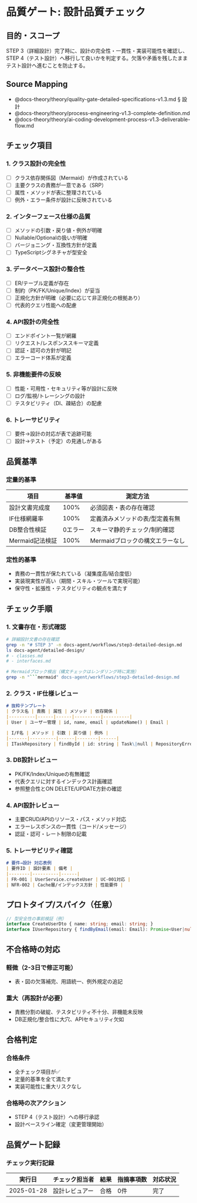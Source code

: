 # 品質ゲート: 設計品質チェック

## 目的・スコープ

STEP 3（詳細設計）完了時に、設計の完全性・一貫性・実装可能性を確認し、STEP 4（テスト設計）へ移行して良いかを判定する。欠落や矛盾を残したままテスト設計へ進むことを防止する。

## Source Mapping
- @docs-theory/theory/quality-gate-detailed-specifications-v1.3.md § 設計
- @docs-theory/theory/process-engineering-v1.3-complete-definition.md
- @docs-theory/theory/ai-coding-development-process-v1.3-deliverable-flow.md

## チェック項目

### 1. クラス設計の完全性
- [ ] クラス依存関係図（Mermaid）が作成されている
- [ ] 主要クラスの責務が一意である（SRP）
- [ ] 属性・メソッドが表に整理されている
- [ ] 例外・エラー条件が設計に反映されている

### 2. インターフェース仕様の品質
- [ ] メソッドの引数・戻り値・例外が明確
- [ ] Nullable/Optionalの扱いが明確
- [ ] バージョニング・互換性方針が定義
- [ ] TypeScriptシグネチャが型安全

### 3. データベース設計の整合性
- [ ] ER/テーブル定義が存在
- [ ] 制約（PK/FK/Unique/Index）が妥当
- [ ] 正規化方針が明確（必要に応じて非正規化の根拠あり）
- [ ] 代表的クエリ性能への配慮

### 4. API設計の完全性
- [ ] エンドポイント一覧が網羅
- [ ] リクエスト/レスポンススキーマ定義
- [ ] 認証・認可の方針が明記
- [ ] エラーコード体系が定義

### 5. 非機能要件の反映
- [ ] 性能・可用性・セキュリティ等が設計に反映
- [ ] ログ/監視/トレーシングの設計
- [ ] テスタビリティ（DI、疎結合）の配慮

### 6. トレーサビリティ
- [ ] 要件→設計の対応が表で追跡可能
- [ ] 設計→テスト（予定）の見通しがある

## 品質基準

### 定量的基準
| 項目 | 基準値 | 測定方法 |
|------|--------|----------|
| 設計文書完成度 | 100% | 必須図表・表の存在確認 |
| IF仕様網羅率 | 100% | 定義済みメソッドの表/型定義有無 |
| DB整合性検証 | 0エラー | スキーマ静的チェック/制約確認 |
| Mermaid記法検証 | 100% | Mermaidブロックの構文エラーなし |

### 定性的基準
- 責務の一貫性が保たれている（凝集度高/結合度低）
- 実装現実性が高い（期間・スキル・ツールで実現可能）
- 保守性・拡張性・テスタビリティの観点を満たす

## チェック手順

### 1. 文書存在・形式確認
```bash
# 詳細設計文書の存在確認
grep -n "# STEP 3" -n docs-agent/workflows/step3-detailed-design.md
ls docs-agent/detailed-design/
# - classes.md
# - interfaces.md

# Mermaidブロック検出（構文チェックはレンダリング時に実施）
grep -n "```mermaid" docs-agent/workflows/step3-detailed-design.md
```

### 2. クラス・IF仕様レビュー
```markdown
# 抜粋テンプレート
| クラス名 | 責務 | 属性 | メソッド | 依存関係 |
|----------|------|------|----------|----------|
| User | ユーザー管理 | id, name, email | updateName() | Email |

| I/F名 | メソッド | 引数 | 戻り値 | 例外 |
|-------|----------|------|--------|------|
| ITaskRepository | findById | id: string | Task\|null | RepositoryError |
```

### 3. DB設計レビュー
- PK/FK/Index/Uniqueの有無確認
- 代表クエリに対するインデックス計画確認
- 参照整合性とON DELETE/UPDATE方針の確認

### 4. API設計レビュー
- 主要CRUD/APIのリソース・パス・メソッド対応
- エラーレスポンスの一貫性（コード/メッセージ）
- 認証・認可・レート制限の記載

### 5. トレーサビリティ確認
```markdown
# 要件→設計 対応表例
| 要件ID | 設計要素 | 備考 |
|--------|----------|------|
| FR-001 | UserService.createUser | UC-001対応 |
| NFR-002 | Cache層/インデックス方針 | 性能要件 |
```

## プロトタイプ/スパイク（任意）
```typescript
// 型安全性の事前検証（例）
interface CreateUserDto { name: string; email: string; }
interface IUserRepository { findByEmail(email: Email): Promise<User|null>; save(u: User): Promise<User>; }
```

## 不合格時の対応

### 軽微（2-3日で修正可能）
- 表・図の欠落補完、用語統一、例外規定の追記

### 重大（再設計が必要）
- 責務分割の破綻、テスタビリティ不十分、非機能未反映
- DB正規化/整合性に大穴、APIセキュリティ欠如

## 合格判定

### 合格条件
- 全チェック項目が✅
- 定量的基準を全て満たす
- 実装可能性に重大リスクなし

### 合格時の次アクション
- STEP 4（テスト設計）への移行承認
- 設計ベースライン確定（変更管理開始）

## 品質ゲート記録

### チェック実行記録
| 実行日 | チェック担当者 | 結果 | 指摘事項数 | 対応状況 |
|--------|----------------|------|------------|----------|
| 2025-01-28 | 設計レビュアー | 合格 | 0件 | 完了 |